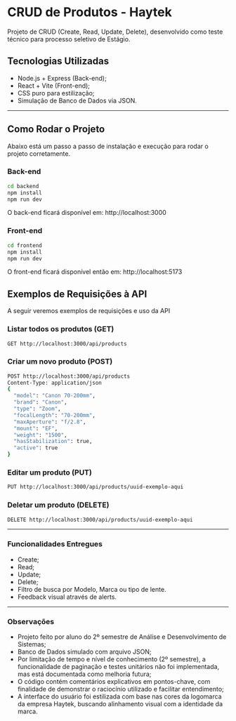 # CRUD de Produtos - Haytek

Projeto de CRUD (Create, Read, Update, Delete), desenvolvido como teste técnico para processo seletivo de Estágio.

## Tecnologias Utilizadas

- Node.js + Express (Back-end);
- React + Vite (Front-end);
- CSS puro para estilização;
- Simulação de Banco de Dados via JSON.

---

## Como Rodar o Projeto

Abaixo está um passo a passo de instalação e execução para rodar o projeto corretamente.

### Back-end

```bash
cd backend
npm install
npm run dev
```

O back-end ficará disponível em:
http://localhost:3000

### Front-end

```bash
cd frontend
npm install
npm run dev
```

O front-end ficará disponível então em:
http://localhost:5173

## Exemplos de Requisições à API

A seguir veremos exemplos de requisições e uso da API

### Listar todos os produtos (GET)

```bash
GET http://localhost:3000/api/products
```

### Criar um novo produto (POST)

```bash
POST http://localhost:3000/api/products
Content-Type: application/json
{
  "model": "Canon 70-200mm",
  "brand": "Canon",
  "type": "Zoom",
  "focalLength": "70-200mm",
  "maxAperture": "f/2.8",
  "mount": "EF",
  "weight": "1500",
  "hasStabilization": true,
  "active": true
}
```

### Editar um produto (PUT)

```bash
PUT http://localhost:3000/api/products/uuid-exemplo-aqui
```

### Deletar um produto (DELETE)

```bash
DELETE http://localhost:3000/api/products/uuid-exemplo-aqui
```

---

### Funcionalidades Entregues

- Create;
- Read;
- Update;
- Delete;
- Filtro de busca por Modelo, Marca ou tipo de lente.
- Feedback visual através de alerts.
---
### Observações

- Projeto feito por aluno do 2º semestre de Análise e Desenvolvimento de Sistemas;
- Banco de Dados simulado com arquivo JSON;
- Por limitação de tempo e nível de conhecimento (2º semestre), a funcionalidade de paginação e testes unitários não foi implementada, mas está documentada como melhoria futura;
- O código contém comentários explicativos em pontos-chave, com finalidade de demonstrar o raciocínio utilizado e facilitar entendimento;
- A interface do usuário foi estilizada com base nas cores da logomarca da empresa Haytek, buscando alinhamento visual com a identidade da marca.